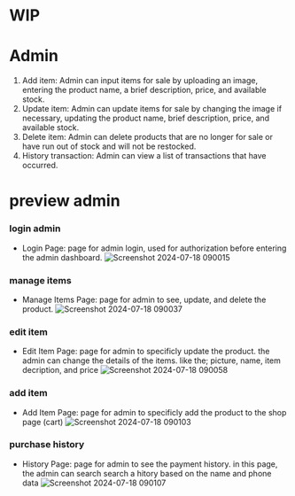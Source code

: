 # WIP

# Admin
1. Add item: Admin can input items for sale by uploading an image, entering the product name, a brief description, price, and available stock.
2. Update item: Admin can update items for sale by changing the image if necessary, updating the product name, brief description, price, and available stock.
3. Delete item: Admin can delete products that are no longer for sale or have run out of stock and will not be restocked.
4. History transaction: Admin can view a list of transactions that have occurred.


# preview admin

### login admin
- Login Page: page for admin login, used for authorization before entering the admin dashboard.
![Screenshot 2024-07-18 090015](https://github.com/user-attachments/assets/e51c6c39-fa27-4915-9ba5-35afd8c0eaed)


### manage items
- Manage Items Page: page for admin to see, update, and delete the product.
![Screenshot 2024-07-18 090037](https://github.com/user-attachments/assets/62747f22-7161-4465-b4ed-36c2321b9719)

### edit item
- Edit Item Page: page for admin to specificly update the product. the admin can change the details of the items. like the; picture, name, item decription, and price
![Screenshot 2024-07-18 090058](https://github.com/user-attachments/assets/5604e85b-9a6d-4397-a510-717cd2feb60a)

### add item
- Add Item Page: page for admin to specificly add the product to the shop page (cart)
![Screenshot 2024-07-18 090103](https://github.com/user-attachments/assets/af213b3f-1360-4a1c-a95f-e4956489b74f)

### purchase history
- History Page: page for admin to see the payment history. in this page, the admin can search search a hitory based on the name and phone data
![Screenshot 2024-07-18 090107](https://github.com/user-attachments/assets/a12fb550-78d5-447a-b43f-13a872ebaed9)
